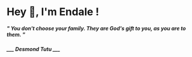 <h1 title="head"> Hey 👋, I'm Endale !</h1>

**<h5><i>" You don't choose your family. They are God's gift to you, as you are to them. "</i></h5>**

*<b>___ Desmond Tutu ___</b>*
